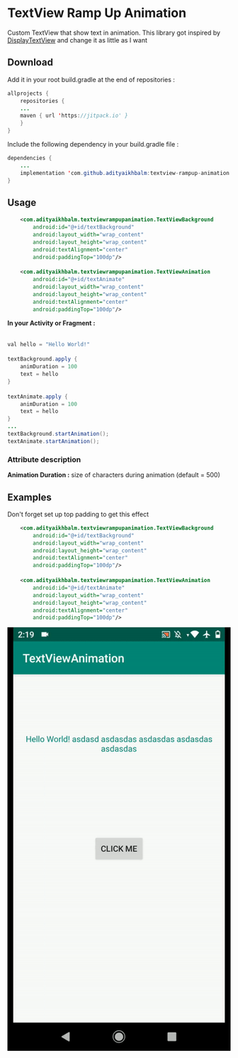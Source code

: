 # TextView Ramp Up Animation


Custom TextView that show text in animation.
This library got inspired by [DisplayTextView](https://github.com/ronpattern/DisplayTextView) and change it as little as I want


## Download

Add it in your root build.gradle at the end of repositories :

```java
allprojects {
    repositories {
	...
	maven { url 'https://jitpack.io' }
    }
}
```

Include the following dependency in your build.gradle file :

```java
dependencies {
    ...
    implementation 'com.github.adityaikhbalm:textview-rampup-animation:v1.0.0'
}
```

## Usage

```xml
    <com.adityaikhbalm.textviewrampupanimation.TextViewBackground
        android:id="@+id/textBackground"
        android:layout_width="wrap_content"
        android:layout_height="wrap_content"
        android:textAlignment="center"
        android:paddingTop="100dp"/>
        
    <com.adityaikhbalm.textviewrampupanimation.TextViewAnimation
        android:id="@+id/textAnimate"
        android:layout_width="wrap_content"
        android:layout_height="wrap_content"
        android:textAlignment="center"
        android:paddingTop="100dp"/>
```        
        
**In your Activity or Fragment :**  

```java

val hello = "Hello World!"

textBackground.apply {
    animDuration = 100
    text = hello
}

textAnimate.apply {
    animDuration = 100
    text = hello
}
...
textBackground.startAnimation();
textAnimate.startAnimation();
```
       
### Attribute description

**Animation Duration :** size of characters during animation (default = 500)

## Examples

Don't forget set up top padding to get this effect

```xml
    <com.adityaikhbalm.textviewrampupanimation.TextViewBackground
        android:id="@+id/textBackground"
        android:layout_width="wrap_content"
        android:layout_height="wrap_content"
        android:textAlignment="center"
        android:paddingTop="100dp"/>
        
    <com.adityaikhbalm.textviewrampupanimation.TextViewAnimation
        android:id="@+id/textAnimate"
        android:layout_width="wrap_content"
        android:layout_height="wrap_content"
        android:textAlignment="center"
        android:paddingTop="100dp"/>
```       

<img align="center" src="https://github.com/adityaikhbalm/textview-rampup-animation/blob/master/textviewanimation.gif">
